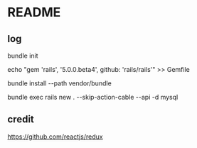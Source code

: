 # README

## log

bundle init

echo "gem 'rails', '5.0.0.beta4', github: 'rails/rails'" >> Gemfile

bundle install --path vendor/bundle

bundle exec rails new . --skip-action-cable --api -d mysql

## credit

https://github.com/reactjs/redux

